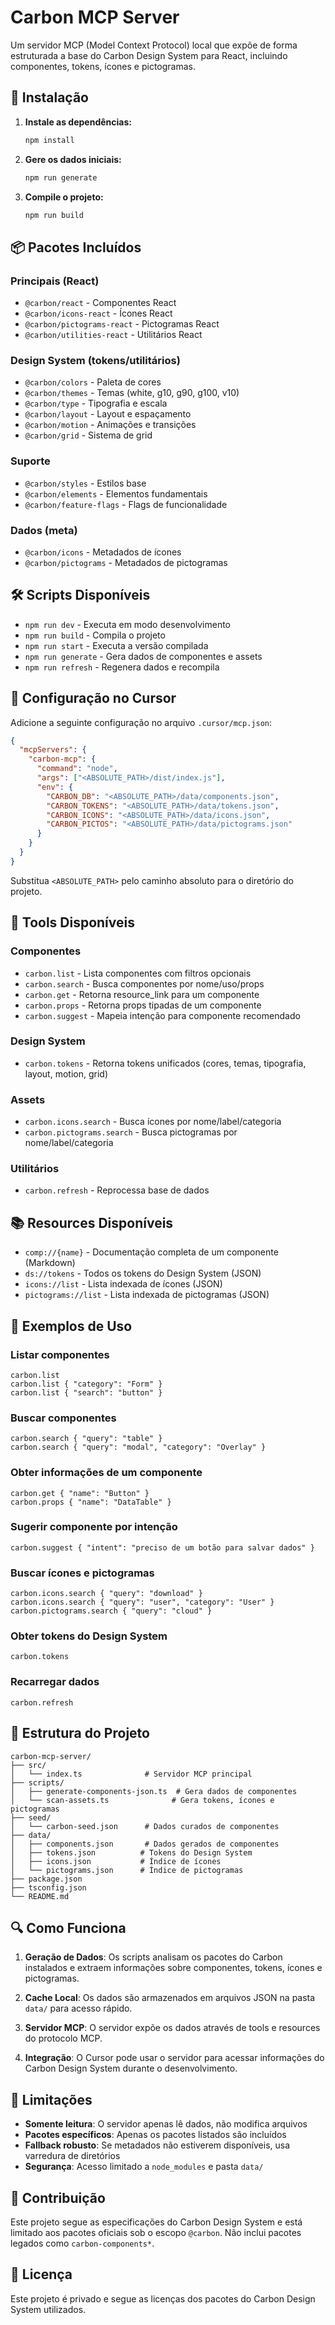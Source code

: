 # Carbon MCP Server

Um servidor MCP (Model Context Protocol) local que expõe de forma estruturada a base do Carbon Design System para React, incluindo componentes, tokens, ícones e pictogramas.

## 🚀 Instalação

1. **Instale as dependências:**
   ```bash
   npm install
   ```

2. **Gere os dados iniciais:**
   ```bash
   npm run generate
   ```

3. **Compile o projeto:**
   ```bash
   npm run build
   ```

## 📦 Pacotes Incluídos

### Principais (React)
- `@carbon/react` - Componentes React
- `@carbon/icons-react` - Ícones React
- `@carbon/pictograms-react` - Pictogramas React
- `@carbon/utilities-react` - Utilitários React

### Design System (tokens/utilitários)
- `@carbon/colors` - Paleta de cores
- `@carbon/themes` - Temas (white, g10, g90, g100, v10)
- `@carbon/type` - Tipografia e escala
- `@carbon/layout` - Layout e espaçamento
- `@carbon/motion` - Animações e transições
- `@carbon/grid` - Sistema de grid

### Suporte
- `@carbon/styles` - Estilos base
- `@carbon/elements` - Elementos fundamentais
- `@carbon/feature-flags` - Flags de funcionalidade

### Dados (meta)
- `@carbon/icons` - Metadados de ícones
- `@carbon/pictograms` - Metadados de pictogramas

## 🛠️ Scripts Disponíveis

- `npm run dev` - Executa em modo desenvolvimento
- `npm run build` - Compila o projeto
- `npm run start` - Executa a versão compilada
- `npm run generate` - Gera dados de componentes e assets
- `npm run refresh` - Regenera dados e recompila

## 🔧 Configuração no Cursor

Adicione a seguinte configuração no arquivo `.cursor/mcp.json`:

```json
{
  "mcpServers": {
    "carbon-mcp": {
      "command": "node",
      "args": ["<ABSOLUTE_PATH>/dist/index.js"],
      "env": {
        "CARBON_DB": "<ABSOLUTE_PATH>/data/components.json",
        "CARBON_TOKENS": "<ABSOLUTE_PATH>/data/tokens.json",
        "CARBON_ICONS": "<ABSOLUTE_PATH>/data/icons.json",
        "CARBON_PICTOS": "<ABSOLUTE_PATH>/data/pictograms.json"
      }
    }
  }
}
```

Substitua `<ABSOLUTE_PATH>` pelo caminho absoluto para o diretório do projeto.

## 🎯 Tools Disponíveis

### Componentes
- `carbon.list` - Lista componentes com filtros opcionais
- `carbon.search` - Busca componentes por nome/uso/props
- `carbon.get` - Retorna resource_link para um componente
- `carbon.props` - Retorna props tipadas de um componente
- `carbon.suggest` - Mapeia intenção para componente recomendado

### Design System
- `carbon.tokens` - Retorna tokens unificados (cores, temas, tipografia, layout, motion, grid)

### Assets
- `carbon.icons.search` - Busca ícones por nome/label/categoria
- `carbon.pictograms.search` - Busca pictogramas por nome/label/categoria

### Utilitários
- `carbon.refresh` - Reprocessa base de dados

## 📚 Resources Disponíveis

- `comp://{name}` - Documentação completa de um componente (Markdown)
- `ds://tokens` - Todos os tokens do Design System (JSON)
- `icons://list` - Lista indexada de ícones (JSON)
- `pictograms://list` - Lista indexada de pictogramas (JSON)

## 🧪 Exemplos de Uso

### Listar componentes
```
carbon.list
carbon.list { "category": "Form" }
carbon.list { "search": "button" }
```

### Buscar componentes
```
carbon.search { "query": "table" }
carbon.search { "query": "modal", "category": "Overlay" }
```

### Obter informações de um componente
```
carbon.get { "name": "Button" }
carbon.props { "name": "DataTable" }
```

### Sugerir componente por intenção
```
carbon.suggest { "intent": "preciso de um botão para salvar dados" }
```

### Buscar ícones e pictogramas
```
carbon.icons.search { "query": "download" }
carbon.icons.search { "query": "user", "category": "User" }
carbon.pictograms.search { "query": "cloud" }
```

### Obter tokens do Design System
```
carbon.tokens
```

### Recarregar dados
```
carbon.refresh
```

## 📁 Estrutura do Projeto

```
carbon-mcp-server/
├── src/
│   └── index.ts              # Servidor MCP principal
├── scripts/
│   ├── generate-components-json.ts  # Gera dados de componentes
│   └── scan-assets.ts              # Gera tokens, ícones e pictogramas
├── seed/
│   └── carbon-seed.json      # Dados curados de componentes
├── data/
│   ├── components.json       # Dados gerados de componentes
│   ├── tokens.json          # Tokens do Design System
│   ├── icons.json           # Índice de ícones
│   └── pictograms.json      # Índice de pictogramas
├── package.json
├── tsconfig.json
└── README.md
```

## 🔍 Como Funciona

1. **Geração de Dados**: Os scripts analisam os pacotes do Carbon instalados e extraem informações sobre componentes, tokens, ícones e pictogramas.

2. **Cache Local**: Os dados são armazenados em arquivos JSON na pasta `data/` para acesso rápido.

3. **Servidor MCP**: O servidor expõe os dados através de tools e resources do protocolo MCP.

4. **Integração**: O Cursor pode usar o servidor para acessar informações do Carbon Design System durante o desenvolvimento.

## 🚨 Limitações

- **Somente leitura**: O servidor apenas lê dados, não modifica arquivos
- **Pacotes específicos**: Apenas os pacotes listados são incluídos
- **Fallback robusto**: Se metadados não estiverem disponíveis, usa varredura de diretórios
- **Segurança**: Acesso limitado a `node_modules` e pasta `data/`

## 🤝 Contribuição

Este projeto segue as especificações do Carbon Design System e está limitado aos pacotes oficiais sob o escopo `@carbon`. Não inclui pacotes legados como `carbon-components*`.

## 📄 Licença

Este projeto é privado e segue as licenças dos pacotes do Carbon Design System utilizados.

